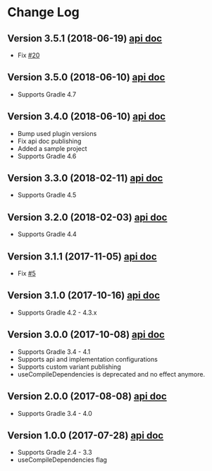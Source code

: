 # Change Log

## Version 3.5.1 (2018-06-19) [api doc](https://wupdigital.github.io/android-maven-publish/groovydoc/3.5.1/index.html)
* Fix [#20](https://github.com/wupdigital/android-maven-publish/issues/20)

## Version 3.5.0 (2018-06-10) [api doc](https://wupdigital.github.io/android-maven-publish/groovydoc/3.5.0/index.html)
* Supports Gradle 4.7

## Version 3.4.0 (2018-06-10) [api doc](https://wupdigital.github.io/android-maven-publish/groovydoc/3.4.0/index.html)
* Bump used plugin versions
* Fix api doc publishing
* Added a sample project
* Supports Gradle 4.6

## Version 3.3.0 (2018-02-11) [api doc](https://wupdigital.github.io/android-maven-publish/groovydoc/3.3.0/index.html)

* Supports Gradle 4.5

## Version 3.2.0 (2018-02-03) [api doc](https://wupdigital.github.io/android-maven-publish/groovydoc/3.2.0/index.html)

* Supports Gradle 4.4

## Version 3.1.1 (2017-11-05) [api doc](https://wupdigital.github.io/android-maven-publish/groovydoc/3.1.1/index.html)

* Fix [#5](https://github.com/wupdigital/android-maven-publish/issues/5)

## Version 3.1.0 (2017-10-16) [api doc](https://wupdigital.github.io/android-maven-publish/groovydoc/3.1.0/index.html)

* Supports Gradle 4.2 - 4.3.x

## Version 3.0.0 (2017-10-08) [api doc](https://wupdigital.github.io/android-maven-publish/groovydoc/3.0.0/index.html)

* Supports Gradle 3.4 - 4.1
* Supports api and implementation configurations
* Supports custom variant publishing
* useCompileDependencies is deprecated and no effect anymore.

## Version 2.0.0 (2017-08-08) [api doc](https://wupdigital.github.io/android-maven-publish/groovydoc/2.0.0/index.html)

* Supports Gradle 3.4 - 4.0

## Version 1.0.0 (2017-07-28) [api doc](https://wupdigital.github.io/android-maven-publish/groovydoc/1.0.0/index.html)

* Supports Gradle 2.4 - 3.3
* useCompileDependencies flag
